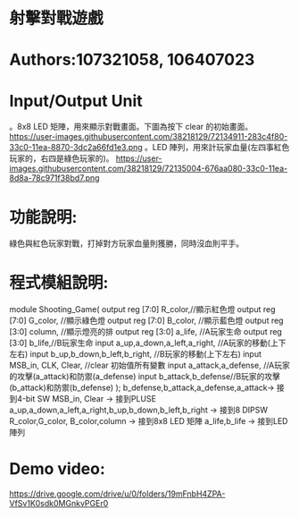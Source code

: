 # 射擊對戰遊戲
# Authors:107321058, 106407023
# Input/Output Unit
。8x8 LED 矩陣，用來顯示對戰畫面。下圖為按下 clear 的初始畫面。
https://user-images.githubusercontent.com/38218129/72134911-283c4f80-33c0-11ea-8870-3dc2a66fd1e3.png
。LED 陣列，用來計玩家血量(左四事紅色玩家的，右四是綠色玩家的)。
https://user-images.githubusercontent.com/38218129/72135004-676aa080-33c0-11ea-8d8a-78c971f38bd7.png
# 功能說明:
綠色與紅色玩家對戰，打掉對方玩家血量則獲勝，同時沒血則平手。
# 程式模組說明:
module Shooting_Game(
output reg [7:0] R_color,//顯示紅色燈
output reg [7:0] G_color, //顯示綠色燈
output reg [7:0] B_color, //顯示藍色燈
output reg [3:0] column, //顯示燈亮的排
output reg [3:0] a_life, //A玩家生命
output reg [3:0] b_life,//B玩家生命
input a_up,a_down,a_left,a_right, //A玩家的移動(上下左右)
input b_up,b_down,b_left,b_right, //B玩家的移動(上下左右)
input MSB_in, CLK, Clear, //clear 初始值所有變數
input a_attack,a_defense, //A玩家的攻擊(a_attack)和防禦(a_defense)
input b_attack,b_defense//B玩家的攻擊(b_attack)和防禦(b_defense)
);
b_defense,b_attack,a_defense,a_attack-> 接到4-bit SW
MSB_in, Clear -> 接到PLUSE
a_up,a_down,a_left,a_right,b_up,b_down,b_left,b_right -> 接到8 DIPSW
R_color,G_color, B_color,column -> 接到8x8 LED 矩陣
a_life,b_life -> 接到LED 陣列
# Demo video:
https://drive.google.com/drive/u/0/folders/19mFnbH4ZPA-VfSv1K0sdk0MGnkvPGEr0
